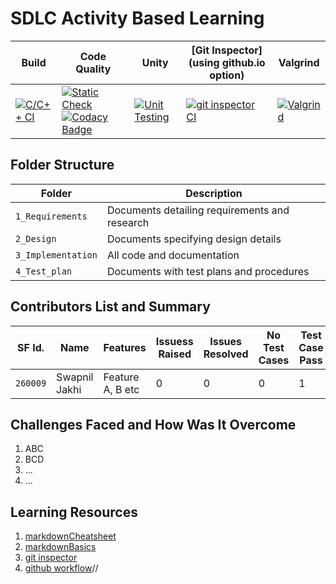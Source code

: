 # SDLC Activity Based Learning




Build | Code Quality | Unity | [Git Inspector](using github.io option) | Valgrind
|---------|--------------|-----------|------------------|--------------
[![C/C++ CI](https://github.com/swapnil99jakhi/MiniProject_LTTS/actions/workflows/C-build.yml/badge.svg)](https://github.com/swapnil99jakhi/MiniProject_LTTS/actions/workflows/C-build.yml)|[![Static Check](https://github.com/swapnil99jakhi/MiniProject_LTTS/actions/workflows/cppcheck.yml/badge.svg)](https://github.com/swapnil99jakhi/MiniProject_LTTS/actions/workflows/cppcheck.yml)  [![Codacy Badge](https://app.codacy.com/project/badge/Grade/21c5cae1b5844158b9eb3d4c80125c89)](https://app.codacy.com/gh/swapnil99jakhi/MiniProject_LTTS/dashboard?branch=main=Badge_Grade) |[![Unit Testing](https://github.com/swapnil99jakhi/MiniProject_LTTS/actions/workflows/UnityTesting.yml/badge.svg)](https://github.com/swapnil99jakhi/MiniProject_LTTS/actions/workflows/UnityTesting.yml) | [![git inspector CI](https://github.com/swapnil99jakhi/MiniProject_LTTS/actions/workflows/gitinspector.yml/badge.svg)](https://github.com/swapnil99jakhi/MiniProject_LTTS/actions/workflows/gitinspector.yml)|[![Valgrind](https://github.com/swapnil99jakhi/MiniProject_LTTS/actions/workflows/ValgrindTest.yml/badge.svg)](https://github.com/swapnil99jakhi/MiniProject_LTTS/actions/workflows/ValgrindTest.yml)|


## Folder Structure
Folder             | Description
-------------------| -----------------------------------------
`1_Requirements`   | Documents detailing requirements and research
`2_Design`         | Documents specifying design details
`3_Implementation` | All code and documentation
`4_Test_plan`      | Documents with test plans and procedures

## Contributors List and Summary

SF Id. |  Name   |    Features    | Issuess Raised |Issues Resolved|No Test Cases|Test Case Pass
-------|---------|----------------|----------------|---------------|-------------|--------------
`260009` | Swapnil Jakhi  | Feature A, B etc    | 0     | 0   | 0   | 1     
   
## Challenges Faced and How Was It Overcome

1.  ABC
2.  BCD
3.  ...
4.  ...

## Learning Resources
1.  [markdownCheatsheet](https://github.com/adam-p/markdown-here/wiki/Markdown-Cheatsheet)
2.  [markdownBasics](https://guides.github.com/features/mastering-markdown/)
3.  [git inspector](https://github.com/ejwa/gitinspector.git)
4.  [github workflow](https://docs.github.com/en/actions/learn-github-action)//
